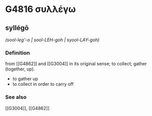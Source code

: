 # G4816 συλλέγω

## syllégō

_(sool-leg'-o | sool-LEH-goh | syool-LAY-goh)_

### Definition

from [[G4862]] and [[G3004]] in its original sense; to collect; gather (together, up).

- to gather up
- to collect in order to carry off

### See also

[[G3004]], [[G4862]]

